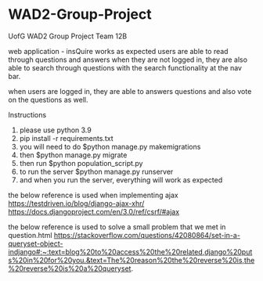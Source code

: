 # WAD2-Group-Project
UofG WAD2 Group Project
Team 12B

web application - insQuire works as expected
users are able to read through questions and answers when they are not logged in, they are also able to 
search through questions with the search functionality at the nav bar.

when users are logged in, they are able to answers questions and also vote on the questions as well.

Instructions
1. please use python 3.9
2. pip install -r requirements.txt
3. you will need to do $python manage.py makemigrations
4. then $python manage.py migrate
5. then run $python population_script.py
6. to run the server $python manage.py runserver
7. and when you run the server, everything will work as expected

the below reference is used when implementing ajax
https://testdriven.io/blog/django-ajax-xhr/ 
https://docs.djangoproject.com/en/3.0/ref/csrf/#ajax

the below reference is used to solve a small problem that we met in question.html
https://stackoverflow.com/questions/42080864/set-in-a-queryset-object-indjango#:~:text=blog%20to%20access%20the%20related,django%20puts%20in%20for%20you.&text=The%20reason%20the%20reverse%20is,the%20reverse%20is%20a%20queryset. 
